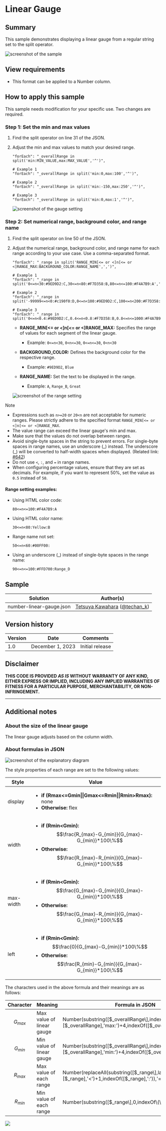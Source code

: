 # Linear Gauge

## Summary

This sample demonstrates displaying a linear gauge from a regular string set to the split operator.

![screenshot of the sample](./assets/screenshot.png)

## View requirements

- This format can be applied to a Number column.

## How to apply this sample

This sample needs modification for your specific use. Two changes are required.

### Step 1: Set the min and max values

1. Find the split operator on line 31 of the JSON.
2. Adjust the min and max values to match your desired range.

    ```
    "forEach": "_overallRange in split('min:MIN_VALUE,max:MAX_VALUE','^')",

    # Example 1
    "forEach": "_overallRange in split('min:0,max:100','^')",

    # Example 2
    "forEach": "_overallRange in split('min:-150,max:250','^')",

    # Example 3
    "forEach": "_overallRange in split('min:0,max:1','^')",
    ```

    ![screenshot of the gauge setting](./assets/gauge-setting.png)

### Step 2: Set numerical range, background color, and range name

1. Find the split operator on line 50 of the JSON.
2. Adjust the numerical range, background color, and range name for each range according to your use case. Use a comma-separated format.

    ```
    "forEach": "_range in split('RANGE_MIN[<= or <]n[<= or <]RANGE_MAX:BACKGROUND_COLOR:RANGE_NAME',',')",

    # Example 1
    "forEach": "_range in split('0<=n<30:#9ED9D2:C,30<=n<80:#F7D358:B,80<=n<=100:#F4A7B9:A',',')",

    # Example 2
    "forEach": "_range in split('-99999<=n<0:#c190f0:D,0<=n<100:#9ED9D2:C,100<=n<200:#F7D358:B,200<=n<=99999:#F4A7B9:A',',')",

    # Example 3
    "forEach": "_range in split('0<=n<0.4:#9ED9D2:C,0.4<=n<0.8:#F7D358:B,0.8<=n<=1000:#F4A7B9:A',',')",
    ```

    - **RANGE_MIN[<= or <]n[<= or <]RANGE_MAX:** Specifies the range of values for each segment of the linear gauge.
        - Example: `0<=n<30`, `0<n<=30`, `0<=n<=30`, `0<n<30`

    - **BACKGROUND_COLOR:** Defines the background color for the respective range.
        - Example: `#9ED9D2`, `Blue`

    - **RANGE_NAME:** Set the text to be displayed in the range.
        - Example: `A`, `Range_B`, `Great`

    ![screenshot of the range setting](./assets/range-setting.png)

> [!NOTE]  
> - Expressions such as `n>=20` or `20<n` are not acceptable for numeric ranges. Please strictly adhere to the specified format `RANGE_MIN[<= or <]n[<= or <]RANGE_MAX`.
> - The value range can exceed the linear gauge's min and max.
> - Make sure that the values do not overlap between ranges.
> - Avoid single-byte spaces in the string to prevent errors. For single-byte spaces in range names, use an underscore (\_) instead. The underscore (\_) will be converted to half-width spaces when displayed. (Related link: [#642](https://github.com/pnp/List-Formatting/issues/642))
> - Do not use `<`, `:`, and `=` in range names.
> - When configuring percentage values, ensure that they are set as decimals. For example, if you want to represent 50%, set the value as `0.5` instead of `50`.

#### Range setting examples:

- Using HTML color code:
    ```
    80<=n<=100:#F4A7B9:A
    ```

- Using HTML color name:
    ```
    30<=n<80:Yellow:B
    ```

- Range name not set:
    ```
    50<=n<60:#00FF00:
    ```

- Using an underscore (\_) instead of single-byte spaces in the range name:
    ```
    90<=n<=100:#FFD700:Range_D
    ```

## Sample

Solution|Author(s)
--------|---------
number-linear-gauge.json | [Tetsuya Kawahara](https://github.com/tecchan1107) ([@techan_k](https://twitter.com/techan_k))

## Version history

Version |Date             |Comments
--------|-----------------|--------
1.0     |December 1, 2023 |Initial release

## Disclaimer
**THIS CODE IS PROVIDED *AS IS* WITHOUT WARRANTY OF ANY KIND, EITHER EXPRESS OR IMPLIED, INCLUDING ANY IMPLIED WARRANTIES OF FITNESS FOR A PARTICULAR PURPOSE, MERCHANTABILITY, OR NON-INFRINGEMENT.**

---

## Additional notes

### About the size of the linear gauge

The linear gauge adjusts based on the column width.

### About formulas in JSON

![screenshot of the explanatory diagram](./assets/explanatory-diagram.png)

The style properties of each range are set to the following values:  

|Style|Value|
|---|---|
|display|<ul><li>**if (Rmax<=Gmin&#124;&#124;Gmax<=Rmin&#124;&#124;Rmin>Rmax):** none</li><li>**Otherwise:** flex</li></ul>|
|width|<ul><li>**if (Rmin<Gmin):** $$\frac{R_{max}-G_{min}}{G_{max}-G_{min}}*100\%$$</li><li>**Otherwise:** $$\frac{R_{max}-R_{min}}{G_{max}-G_{min}}*100\%$$</li></ul>|
|max-width|<ul><li>**if (Rmin<Gmin):** $$\frac{G_{max}-G_{min}}{G_{max}-G_{min}}*100\%$$</li><li>**Otherwise:** $$\frac{G_{max}-R_{min}}{G_{max}-G_{min}}*100\%$$</li></ul>|
|left|<ul><li>**if (Rmin<Gmin):** $$\frac{0}{G_{max}-G_{min}}*100\%$$</li><li>**Otherwise:** $$\frac{R_{min}-G_{min}}{G_{max}-G_{min}}*100\%$$</li></ul>| 

The characters used in the above formula and their meanings are as follows:        

|Character|Meaning|Formula in JSON|
|---|---|---|
|$$G_{max}$$|Max value of linear gauge|Number\(substring\(\[$_overallRange\],indexOf\(\[$_overallRange\],'max:'\)+4,indexOf\(\[$_overallRange\]+'^','^'\)\)\)|
|$$G_{min}$$|Min value of linear gauge|Number\(substring\(\[$_overallRange\],indexOf\(\[$_overallRange\],'min:'\)+4,indexOf\(\[$_overallRange\],','\)\)\)|
|$$R_{max}$$|Max value of each range|Number\(replaceAll\(substring\(\[$_range\],lastIndexOf\(\[$_range\],'<'\)+1,indexOf\(\[$_range\],':'\)\),'=',''\)\)|
|$$R_{min}$$|Min value of each range|Number\(substring\(\[$_range\],0,indexOf\(\[$_range\],'<'\)\)\)|

<img src="https://pnptelemetry.azurewebsites.net/list-formatting/column-samples/number-linear-gauge" />